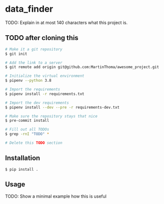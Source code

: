 # data_finder

TODO: Explain in at most 140 characters what this project is.

## TODO after cloning this

```bash
# Make it a git repository
$ git init

# Add the link to a server
$ git remote add origin git@github.com:MartinThoma/awesome_project.git

# Initialize the virtual environment
$ pipenv --python 3.8

# Import the requirements
$ pipenv install -r requirements.txt

# Import the dev requirements
$ pipenv install --dev --pre -r requirements-dev.txt

# Make sure the repository stays that nice
$ pre-commit install

# Fill out all TODOs
$ grep -rnI "TODO" *

# Delete this TODO section
```

## Installation

```
$ pip install .
```

## Usage

TODO: Show a minimal example how this is useful
